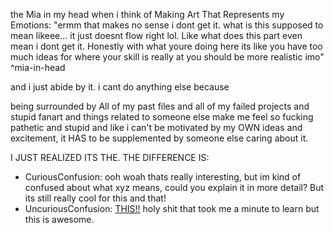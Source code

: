 the Mia in my head when i think of Making Art That Represents my Emotions:
"ermm that makes no sense i dont get it. what is this supposed to mean likeee... it just doesnt flow right lol. Like what does this part even mean i dont get it. Honestly with what youre doing here its like you have too much ideas for where your skill is really at you should be more realistic imo"
^mia-in-head

and i just abide by it. i cant do anything else because

being surrounded by All of my past files and all of my failed projects and stupid fanart and things related to someone else make me feel so fucking pathetic and stupid and like i can't be motivated by my OWN ideas and excitement, it HAS to be supplemented by someone else caring about it.

I JUST REALIZED ITS THE. THE DIFFERENCE IS:
- CuriousConfusion: ooh woah thats really interesting, but im kind of confused about what xyz means, could you explain it in more detail? But its still really cool for this and that!
- UncuriousConfusion: [THIS!!](#^mia-in-head)
holy shit that took me a minute to learn but this is awesome.
